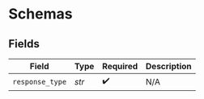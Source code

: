 # Schemas


## Fields

| Field              | Type               | Required           | Description        |
| ------------------ | ------------------ | ------------------ | ------------------ |
| `response_type`    | *str*              | :heavy_check_mark: | N/A                |